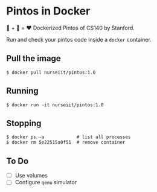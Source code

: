 # Pintos in Docker

👾 + 🐋 = ❤️ Dockerized Pintos of CS140 by Stanford.

Run and check your pintos code inside a `docker` container.

## Pull the image

```
$ docker pull nurseiit/pintos:1.0
```

## Running

```
$ docker run -it nurseiit/pintos:1.0
```

## Stopping

```
$ docker ps -a            # list all processes
$ docker rm 5e22515a0f51  # remove container
```

## To Do
* [ ] Use volumes
* [ ] Configure `qemu` simulator
